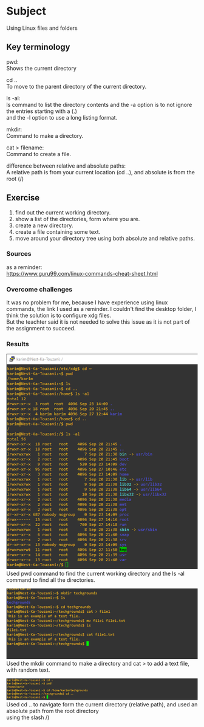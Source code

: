 # Subject
Using Linux files and folders  

## Key terminology
pwd:  
Shows the current directory  

cd ..  
To move to the parent directory of the current directory.  

ls -al:  
ls command to list the directory contents and the -a option is to not ignore the entries starting with a (.)  
and the -l option to use a long listing format.  

mkdir:  
Command to make a directory.  

cat > filename:  
Command to create a file.  

difference between relative and absolute paths:  
A relative path is from your current location (cd ..), and absolute is from the root (/)  


## Exercise  
1) find out the current working directory.    
2) show a list of the directories, form  where you are.  
3) create a new directory.  
4) create a file containing some text.  
5) move around your directory tree using both absolute and relative paths.

### Sources
as a reminder:  
https://www.guru99.com/linux-commands-cheat-sheet.html  

### Overcome challenges
It was no problem for me, because I have experience using linux commands, the link I used as a reminder. I couldn't find the desktop folder, I think the solution is to configure xdg files.  
But the teachter said it is not needed to solve this issue as it is not part of the assignment to succeed.

### Results  
![image pwd](https://raw.githubusercontent.com/Techgrounds-Cloud-9/cloud-9-karimtouzani24/main/00_includes/linux1_exercise2a.png)   
Used pwd command to find the current working directory and the ls -al command to find all the directories.  

![image mkdir](https://raw.githubusercontent.com/Techgrounds-Cloud-9/cloud-9-karimtouzani24/main/00_includes/linux1_exercise2b.png)  
Used the mkdir command to make a directory and cat > to add a text file, with random text.  

![image navigate](https://raw.githubusercontent.com/Techgrounds-Cloud-9/cloud-9-karimtouzani24/main/00_includes/linux1_exercise2c.png)  
Used cd .. to navigate form the current directory (relative path), and used an absolute path from the root directory  
using the slash /)  


